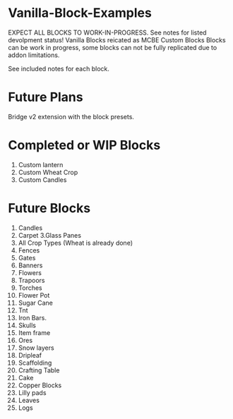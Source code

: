 # Vanilla-Block-Examples
EXPECT ALL BLOCKS TO WORK-IN-PROGRESS. See notes for listed devolpment status!
Vanilla Blocks reicated as MCBE Custom Blocks
Blocks can be work in progress, some blocks can not be fully replicated due to addon limitations.

See included notes for each block.

# Future Plans
Bridge v2 extension with the block presets.

# Completed or WIP Blocks
1. Custom lantern
2. Custom Wheat Crop
3. Custom Candles

# Future Blocks
1. Candles
2. Carpet
3.Glass Panes
4. All Crop Types (Wheat is already done)
5. Fences
6. Gates
7. Banners
8. Flowers
9. Trapoors
10. Torches
11. Flower Pot
12. Sugar Cane
13. Tnt
14. Iron Bars.
15. Skulls
16. Item frame
17. Ores
18. Snow layers
19. Dripleaf
20. Scaffolding
21. Crafting Table
22. Cake
23. Copper Blocks
24. Lilly pads
25. Leaves
26. Logs
